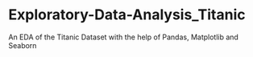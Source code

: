 # Exploratory-Data-Analysis_Titanic
An EDA of the Titanic Dataset with the help of Pandas, Matplotlib and Seaborn
